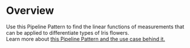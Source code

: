 # Overview

Use this Pipeline Pattern to find the linear functions of measurements that can be applied to differentiate types of Iris flowers.\
Learn more about [this Pipeline Pattern and the use case behind it. ](https://docs-snaplogic.atlassian.net/wiki/spaces/SD/pages/479395842/Iris+Flower+Classification)





